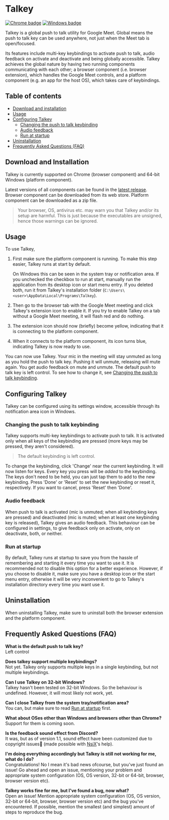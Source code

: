 # Talkey

[![Chrome badge](https://img.shields.io/chrome-web-store/v/ikpllienmchnfkfbfindmciobnhdgjlh)](https://chrome.google.com/webstore/detail/talkey/ikpllienmchnfkfbfindmciobnhdgjlh)
[![Windows badge](https://img.shields.io/badge/windows-v1.0-blue)](https://github.com/dcdeepesh/Talkey/releases/latest)

Talkey is a global push to talk utility for Google Meet. Global means the push to talk key can be used anywhere, not just when the Meet tab is open/focused.

Its features include multi-key keybindings to activate push to talk, audio feedback on activate and deactivate and being globally accessible. Talkey achieves the global nature by having two running components communicating with each other; a browser component (i.e. browser extension), which handles the Google Meet controls, and a platform component (e.g. an app for the host OS), which takes care of keybindings.


## Table of contents
- [Download and installation](#Download-and-Installation)
- [Usage](#Usage)
- [Configuring Talkey](#Configuring-Talkey)
  - [Changing the push to talk keybinding](#Changing-the-push-to-talk-keybinding)
  - [Audio feedback](#Audio-feedback)
  - [Run at startup](#Run-at-startup)
- [Uninstallation](#Uninstallation)
- [Frequently Asked Questions (FAQ)](#Frequently-Asked-Questions-(FAQ))


## Download and Installation

Talkey is currently supported on Chrome (browser component) and 64-bit Windows (platform component).

Latest versions of all components can be found in the [latest release](https://github.com/dcdeepesh/Talkey/releases/latest). Browser component can be downloaded from its web store. Platform component can be downloaded as a zip file.

> Your browser, OS, antivirus etc. may warn you that Talkey and/or its setup are harmful. This is just because the executables are unsigned, hence those warnings can be ignored.


## Usage

To use Talkey,
1. First make sure the platform component is running. To make this step easier, Talkey runs at start by default.

    On Windows this can be seen in the system tray or notification area. If you unchecked the checkbox to run at start, manually run the application from its desktop icon or start menu entry. If you deleted both, run it from Talkey's installation folder (`C:\Users\<user>\AppData\Local\Programs\Talkey`).

2. Then go to the browser tab with the Google Meet meeting and click Talkey's extension icon to enable it. If you try to enable Talkey on a tab without a Google Meet meeting, it will flash red and do nothing.

3. The extension icon should now (briefly) become yellow, indicating that it is connecting to the platform component.

4. When it connects to the platform component, its icon turns blue, indicating Talkey is now ready to use.
   
You can now use Talkey. Your mic in the meeting will stay unmuted as long as you hold the push to talk key. Pushing it will unmute, releasing will mute again. You get audio feedback on mute and unmute. The default push to talk key is left control. To see how to change it, see [Changing the push to talk keybinding](#Changing-the-push-to-talk-keybinding).


## Configuring Talkey

Talkey can be configured using its settings window, accessible through its notification area icon in Windows.

### Changing the push to talk keybinding

Talkey supports multi-key keybindings to activate push to talk. It is activated only when all keys of the keybinding are pressed (more keys may be pressed, they aren't considered).

> The default keybinding is left control.

To change the keybinding, click 'Change' near the current keybinding. It will now listen for keys. Every key you press will be _added_ to the keybinding. The keys don't need to be held, you can just tap them to add to the new keybinding. Press 'Done' or 'Reset' to set the new keybinding or reset it, respectively. If you want to cancel, press 'Reset' then 'Done'.

### Audio feedback

When push to talk is activated (mic is unmuted; when all keybinding keys are pressed) and deactivated (mic is muted; when at least one keybinding key is released), Talkey gives an audio feedback. This behaviour can be configured in settings, to give feedback only on activate, only on deactivate, both, or neither.

### Run at startup

By default, Talkey runs at startup to save you from the hassle of remembering and starting it every time you want to use it. It is recommended not to disable this option for a better experience. However, if you choose to disable it, make sure you have a desktop icon or the start menu entry, otherwise it will be very inconvenient to go to Talkey's installation directory every time you want use it.

## Uninstallation

When uninstalling Talkey, make sure to uninstall both the browser extension and the platform component.

## Frequently Asked Questions (FAQ)

**What is the default push to talk key?**  
Left control

**Does talkey support multiple keybindings?**  
Not yet. Talkey only supports multiple keys in a single keybinding, but not multiple keybindings.

**Can I use Talkey on 32-bit Windows?**  
Talkey hasn't been tested on 32-bit Windows. So the behaviour is undefined. However, it will most likely not work, yet.

**Can I close Talkey from the system tray/notification area?**  
You can, but make sure to read [Run at startup](#run-at-startup) first.

**What about OSes other than Windows and browsers other than Chrome?**  
Support for them is coming soon.

**Is the feedback sound effect from Discord?**  
It was, but as of version 1.1, sound effect have been customized due to copyright issues🙁 (made possible with [NsiX](https://nsix.itch.io/)'s help).

**I'm doing everything accordingly but Talkey is still not working for me, what do I do?**  
Congratulations! No I mean it's bad news ofcourse, but you've just found an issue! Go ahead and open an issue, mentioning your problem and appropriate system configuration (OS, OS version, 32-bit or 64-bit, browser, browser version etc).

**Talkey works fine for me, but I've found a bug, now what?**  
Open an issue! Mention appropriate system configuration (OS, OS version, 32-bit or 64-bit, browser, browser version etc) and the bug you've encountered. If possible, mention the smallest (and simplest) amount of steps to reproduce the bug.
